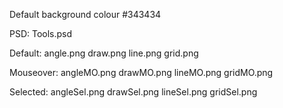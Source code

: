 Default background colour #343434

PSD: Tools.psd

Default:
angle.png
draw.png
line.png
grid.png

Mouseover:
angleMO.png
drawMO.png
lineMO.png
gridMO.png

Selected:
angleSel.png
drawSel.png
lineSel.png
gridSel.png
